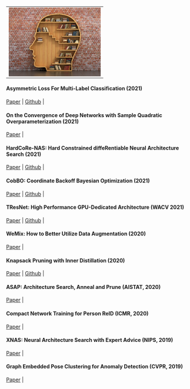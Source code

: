 <p align="left">
 <table class="tg">
  <tr>
    <td class="tg-c3ow">
        <img src="./pics/other_publications.jpg" align="left" width="250" >
    </td>
  </tr>
</table>
</p>


#### Asymmetric Loss For Multi-Label Classification (2021)
[Paper](https://arxiv.org/abs/2009.14119) |
[Github](https://github.com/Alibaba-MIIL/ASL) |

#### On the Convergence of Deep Networks with Sample Quadratic Overparameterization (2021)
[Paper](https://arxiv.org/pdf/2101.04243.pdf) |

#### HardCoRe-NAS: Hard Constrained diffeRentiable Neural Architecture Search (2021)
[Paper](https://arxiv.org/abs/2102.11646) |
[Github](https://github.com/Alibaba-MIIL/HardCoReNAS) |

#### CobBO: Coordinate Backoff Bayesian Optimization (2021)
[Paper](https://arxiv.org/abs/2101.05147) |
[Github](https://github.com/Alibaba-MIIL/CobBO) |

#### TResNet: High Performance GPU-Dedicated Architecture (WACV 2021)
[Paper](https://arxiv.org/pdf/2003.13630.pdf) |
[Github](https://github.com/Alibaba-MIIL/TResNet#tresnet-high-performance-gpu-dedicated-architecture) |

#### WeMix: How to Better Utilize Data Augmentation (2020)
[Paper](https://arxiv.org/abs/2010.01267) |

#### Knapsack Pruning with Inner Distillation (2020)
[Paper](https://arxiv.org/pdf/2002.08258.pdf) |
[Github](https://github.com/Alibaba-MIIL/knapsack_pruning) |

#### ASAP: Architecture Search, Anneal and Prune (AISTAT, 2020)
[Paper](https://arxiv.org/abs/1904.04123) |

#### Compact Network Training for Person ReID (ICMR, 2020)
[Paper](https://arxiv.org/abs/1910.07038) |

#### XNAS: Neural Architecture Search with Expert Advice (NIPS, 2019)
[Paper](https://arxiv.org/abs/1906.08031) |

#### Graph Embedded Pose Clustering for Anomaly Detection (CVPR, 2019)
[Paper](https://arxiv.org/abs/1912.11850) |
